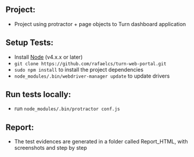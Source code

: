 ## Project:
* Project using protractor + page objects to Turn dashboard application

## Setup Tests:
* Install [Node](http://nodejs.org) (v4.x.x or later)
* `git clone https://github.com/rafaelcs/turn-web-portal.git`
* `sudo npm install` to install the project dependencies
* `node_modules/.bin/webdriver-manager update` to update drivers

## Run tests locally:
* run `node_modules/.bin/protractor conf.js`

## Report:
* The test evidences are generated in a folder called Report_HTML, with screenshots and step by step